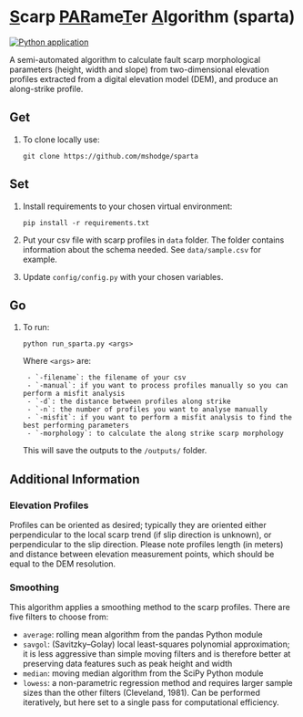 # <b><u>S</b></u>carp <b><u>PAR</b></u>ame<b><u>T</b></u>er <b><u>A</b></u>lgorithm (sparta)

[![Python application](https://github.com/mshodge/sparta/actions/workflows/python-app.yml/badge.svg)](https://github.com/mshodge/sparta/actions/workflows/python-app.yml)

A semi-automated algorithm to calculate fault scarp morphological parameters (height, width and slope) from
two-dimensional elevation profiles extracted from a digital elevation model (DEM), and produce an along-strike profile.


## Get

1. To clone locally use:

    ```git clone https://github.com/mshodge/sparta```

## Set

1. Install requirements to your chosen virtual environment:

    ```pip install -r requirements.txt```


2. Put your csv file with scarp profiles in `data` folder. The folder contains information about the schema needed.
 See `data/sample.csv` for example.

3. Update `config/config.py` with your chosen variables.


## Go

1. To run:

    ```
    python run_sparta.py <args>
    ```

    Where `<args>` are:

        - `-filename`: the filename of your csv
        - `-manual`: if you want to process profiles manually so you can perform a misfit analysis
        - `-d`: the distance between profiles along strike
        - `-n`: the number of profiles you want to analyse manually
        - `-misfit`: if you want to perform a misfit analysis to find the best performing parameters
        - `-morphology`: to calculate the along strike scarp morphology

    This will save the outputs to the `/outputs/` folder.

## Additional Information

### Elevation Profiles

Profiles can be oriented as desired; typically they are oriented either perpendicular to the local scarp trend
(if slip direction is unknown), or perpendicular to the slip direction. Please note profiles length (in meters) and
distance between elevation measurement points, which should be equal to the DEM resolution.

### Smoothing

This algorithm applies a smoothing method to the scarp profiles. There are five filters to choose from:

- `average`: rolling mean algorithm from the pandas Python module
- `savgol`: (Savitzky–Golay) local least-squares polynomial approximation; it is less aggressive than simple moving
filters and is therefore better at preserving data features such as peak height and width
- `median`: moving median algorithm from the SciPy Python module
- `lowess`: a non-parametric regression method and requires larger sample sizes than the other filters (Cleveland, 1981).
Can be performed iteratively, but here set to a single pass for computational efficiency.


